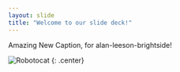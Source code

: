 ```yaml
---
layout: slide
title: "Welcome to our slide deck!"
---
```


Amazing New Caption, for alan-leeson-brightside!

![Robotocat](https://octodex.github.com/images/Robotocat.png)
{: .center}
